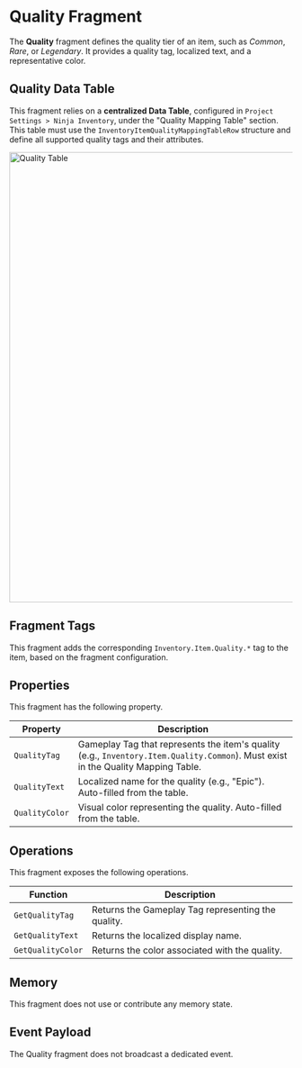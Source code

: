 # Quality Fragment
<primary-label ref="inventory"/>

The **Quality** fragment defines the quality tier of an item, such as _Common_, _Rare_, or _Legendary_. It provides a 
quality tag, localized text, and a representative color.

## Quality Data Table

This fragment relies on a **centralized Data Table**, configured in `Project Settings > Ninja Inventory`, under the 
"Quality Mapping Table" section. This table must use the `InventoryItemQualityMappingTableRow` structure and define all 
supported quality tags and their attributes.

<img src="inv_fragment_quality_table.png" alt="Quality Table" width="800" border-effect="line"/>

## Fragment Tags
This fragment adds the corresponding `Inventory.Item.Quality.*` tag to the item, based on the fragment configuration.

## Properties
This fragment has the following property.

| Property       | Description                                                                                                                       |
|----------------|-----------------------------------------------------------------------------------------------------------------------------------|
| `QualityTag`   | Gameplay Tag that represents the item's quality (e.g., `Inventory.Item.Quality.Common`). Must exist in the Quality Mapping Table. |
| `QualityText`  | Localized name for the quality (e.g., "Epic"). Auto-filled from the table.                                                        |
| `QualityColor` | Visual color representing the quality. Auto-filled from the table.                                                                |

## Operations
This fragment exposes the following operations.

| Function          | Description                                        |
|-------------------|----------------------------------------------------|
| `GetQualityTag`   | Returns the Gameplay Tag representing the quality. |
| `GetQualityText`  | Returns the localized display name.                |
| `GetQualityColor` | Returns the color associated with the quality.     |

## Memory
This fragment does not use or contribute any memory state.

## Event Payload
The Quality fragment does not broadcast a dedicated event.